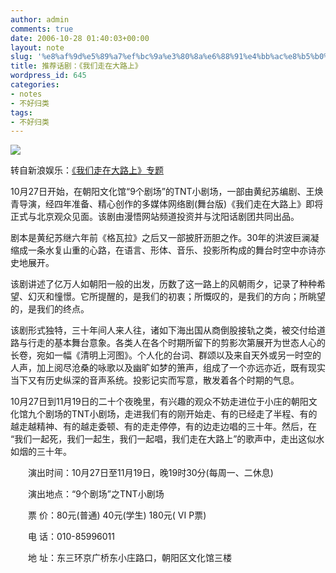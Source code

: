 ```yaml
---
author: admin
comments: true
date: 2006-10-28 01:40:03+00:00
layout: note
slug: '%e8%af%9d%e5%89%a7%ef%bc%9a%e3%80%8a%e6%88%91%e4%bb%ac%e8%b5%b0%e5%9c%a8%e5%a4%a7%e8%b7%af%e4%b8%8a%e3%80%8b'
title: 推荐话剧：《我们走在大路上》
wordpress_id: 645
categories:
- notes
- 不好归类
tags:
- 不好归类
---
```


![](http://album.sina.com.cn/pic/471fb9d302000g5w)

转自新浪娱乐：[《我们走在大路上》专题](http://ent.sina.com.cn/f/h/dalu/index.shtml)

10月27日开始，在朝阳文化馆“9个剧场”的TNT小剧场，一部由黄纪苏编剧、王焕青导演，经四年准备、精心创作的多媒体网络剧(舞台版)《我们走在大路上》即将正式与北京观众见面。该剧由漫悟网站频道投资并与沈阳话剧团共同出品。

剧本是黄纪苏继六年前《格瓦拉》之后又一部披肝沥胆之作。30年的洪波巨澜凝缩成一条水复山重的心路，在语言、形体、音乐、投影所构成的舞台时空中亦诗亦史地展开。
	
该剧讲述了亿万人如朝阳一般的出发，历数了这一路上的风朝雨夕，记录了种种希望、幻灭和憧憬。它所提醒的，是我们的初衷；所慨叹的，是我们的方向；所眺望的，是我们的终点。

该剧形式独特，三十年间人来人往，诸如下海出国从商倒股接轨之类，被交付给道路与行走的基本舞台意象。各类人在各个时期所留下的剪影次第展开为世态人心的长卷，宛如一幅《清明上河图》。个人化的台词、群颂以及来自天外或另一时空的人声，加上阅尽沧桑的咏歌以及幽旷如梦的箫声，组成了一个亦远亦近，既有现实当下又有历史纵深的音声系统。投影记实而写意，散发着各个时期的气息。

10月27日到11月19日的二十个夜晚里，有兴趣的观众不妨走进位于小庄的朝阳文化馆九个剧场的TNT小剧场，走进我们有的刚开始走、有的已经走了半程、有的越走越精神、有的越走委顿、有的走走停停，有的边走边唱的三十年。然后，在 “我们一起死，我们一起生，我们一起唱，我们走在大路上”的歌声中，走出这似水如烟的三十年。

　　演出时间：10月27日至11月19日，晚19时30分(每周一、二休息)

　　演出地点：“9个剧场”之TNT小剧场

　　票 价：80元(普通) 40元(学生) 180元( VI P票)

　　电 话：010-85996011

　　地 址：东三环京广桥东小庄路口，朝阳区文化馆三楼 
